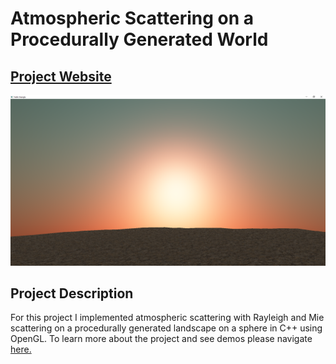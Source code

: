 Atmospheric Scattering on a Procedurally Generated World
========================================

[Project Website](<https://dane-reimers.github.io/AtmosScatteringOnProcGenWorld/>)
------------

![Screenshot of Final Product](images/sunset.PNG)

Project Description
------------

For this project I implemented atmospheric scattering with Rayleigh and Mie scattering on a procedurally generated landscape on a sphere in C++ using OpenGL. To learn more about the project and see demos please navigate [here.](<https://dane-reimers.github.io/AtmosScatteringOnProcGenWorld/>)
